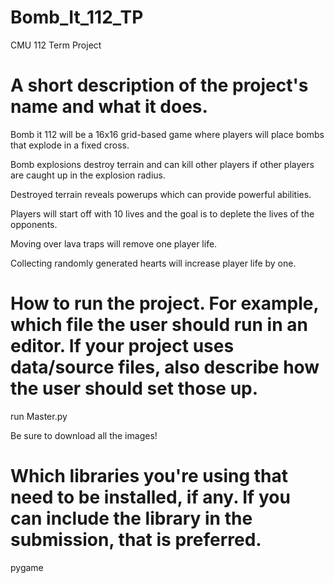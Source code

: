 # Bomb_It_112_TP
CMU 112 Term Project


# A short description of the project's name and what it does. 

Bomb it 112 will be a 16x16 grid-based game where players will place bombs that explode in a fixed cross. 

Bomb explosions destroy terrain and can kill other players if other players are caught up in the explosion radius. 

Destroyed terrain reveals powerups which can provide powerful abilities.

Players will start off with 10 lives and the goal is to deplete the lives of the opponents. 

Moving over lava traps will remove one player life.

Collecting randomly generated hearts will increase player life by one.


# How to run the project. For example, which file the user should run in an editor. If your project uses data/source files, also describe how the user should set those up.

run Master.py

Be sure to download all the images!



# Which libraries you're using that need to be installed, if any. If you can include the library in the submission, that is preferred.

pygame
